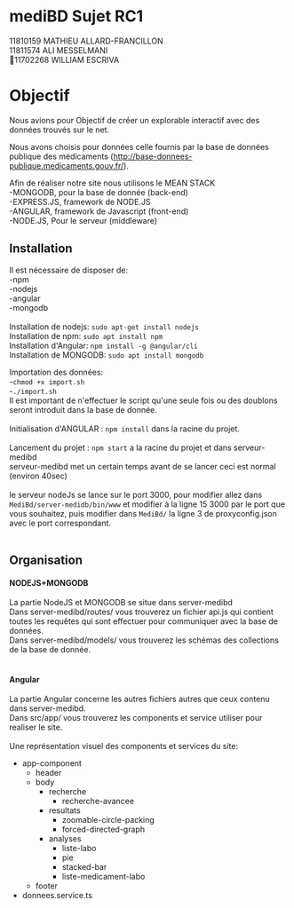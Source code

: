 # mediBD Sujet RC1

11810159 MATHIEU ALLARD-FRANCILLON<br/>
11811574 ALI MESSELMANI<br/>
11702268 WILLIAM ESCRIVA<br/>

# Objectif

Nous avions pour Objectif de créer un explorable interactif avec des données trouvés sur le net.

Nous avons choisis pour données celle fournis par la base de données publique des médicaments (http://base-donnees-publique.medicaments.gouv.fr/).

Afin de réaliser notre site nous utilisons le MEAN STACK<br/>
    -MONGODB, pour la base de donnée (back-end)<br/>
    -EXPRESS.JS, framework de NODE.JS<br/>
    -ANGULAR, framework de Javascript (front-end)<br/>
    -NODE.JS, Pour le serveur (middleware)<br/>


## Installation

Il est nécessaire de disposer de:<br/>
    -npm<br/>
    -nodejs<br/>
    -angular<br/>
    -mongodb<br/>
<br/>
Installation de nodejs:   `sudo apt-get install nodejs`<br/>
Installation de npm:   `sudo apt install npm`<br/>
Installation d'Angular:   `npm install -g @angular/cli`<br/>
Installation de MONGODB:   `sudo apt install mongodb`<br/>

Importation des données:<br/>
-`chmod +x import.sh`<br/>
-`./import.sh`<br/>
Il est important de n'effectuer le script qu'une seule fois ou des doublons seront introduit dans la base de donnée.<br/>
<br/>
Initialisation d'ANGULAR : `npm install` dans la racine du projet.<br/>
<br/>
Lancement du projet : `npm start` a la racine du projet et dans serveur-medibd<br/>
serveur-medibd met un certain temps avant de se lancer ceci est normal (environ 40sec)<br/>
<br/>
le serveur nodeJs se lance sur le port 3000, pour modifier allez dans `MediBd/server-medidb/bin/www` et modifier à la ligne 15 3000 par le port que vous souhaitez, puis modifier dans `MediBd/` la ligne 3 de proxyconfig.json avec le port correspondant.<br/>
<br/>
    
## Organisation

#### NODEJS+MONGODB
La partie NodeJS et MONGODB se situe dans server-medibd<br/>
     Dans server-medibd/routes/ vous trouverez un fichier api.js qui contient toutes les requêtes qui sont effectuer pour communiquer avec la base de données.<br/>
    Dans server-medibd/models/ vous trouverez les schémas des collections de la base de donnée.<br/>
    <br/>

#### Angular
La partie Angular concerne les autres fichiers autres que ceux contenu dans server-medibd.<br/>
    Dans src/app/ vous trouverez les components et service utiliser pour realiser le site.<br/>
    <br/>
Une représentation visuel des components et services du site:
- app-component<br/>
  - header
  - body<br/>
    -  recherche<br/>
        - recherche-avancee
      - resultats
        - zoomable-circle-packing
        - forced-directed-graph
    -  analyses<br/>
        - liste-labo<br/>
        - pie <br/>
        - stacked-bar<br/>
        - liste-medicament-labo<br/>
  - footer
- donnees.service.ts<br/>




